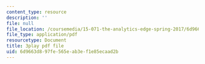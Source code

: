 ```yaml
---
content_type: resource
description: ''
file: null
file_location: /coursemedia/15-071-the-analytics-edge-spring-2017/6d9663d897fe565eab3ef1e85ecaad2b_SBWns1XNcuY.pdf
file_type: application/pdf
resourcetype: Document
title: 3play pdf file
uid: 6d9663d8-97fe-565e-ab3e-f1e85ecaad2b
---
```

